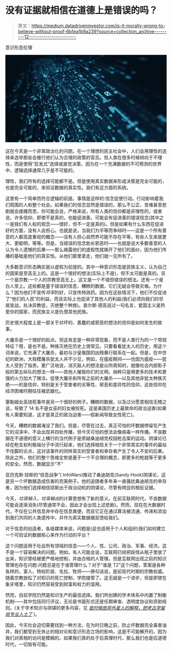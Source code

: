 # 没有证据就相信在道德上是错误的吗？

> 原文：<https://medium.datadriveninvestor.com/is-it-morally-wrong-to-believe-without-proof-6b1ea1b9a239?source=collection_archive---------12----------------------->

意识形态伦理

![](img/e6a5d3baf77d8af1f65ed8335617175b.png)

这在今天是一个非常政治化的问题。在一个理想的民主社会中，人们会用理性的选择来选举那些会推行他们认为合理的政策的官员。但人类在很多时候倾向于不理性，而是使用“启发式”选择或直觉决策，因为在一个充满数据的不可预测的世界中，逻辑选择通常几乎是不可能的。

理性，我们所有的选择可能都不是。但是使用真实数据来形成决策是完全可能的，也是完全可能的，来验证数据的真实性。我们有这方面的系统。

这里有一个简单而符合逻辑的前提。事情是这样的:信念促使行动。行动影响着我们周围的人和整个社会。如果我们的信念显然是错误的，那么不公正、苦难甚至悲剧就会接踵而至。你可能会说，严格来说，所有人类的信仰都是非理性的，或者说，许多信仰，即使不是真的，也能促进善。可能会有促进善的错误信念(其中之一是我们有人权的观念——很好，但不一定是真的)。但是如果有什么东西在促进好的方面，没有人会担心。也就是说，当我们为平等而争辩时——这是一个所有善意的人都高度重视的概念——没有人担心自然界可能不存在平等，有些人生来就更大、更聪明，等等。但是，当错误的信念助长邪恶时——也就是说大多数善意的人认为令人遗憾的后果——那么揭露他们的虚假性就揭开了他们的面纱，因为他们传播的基础是他们的真实性。从他们那里拿走，他们就一无所有了。

大多数意识形态确实是以虚假为前提的。其中一种意识形态是民族主义，认为自己的国家是至高无上的。这是一个很好的想法(实际上不是)，但不太可能是真的。另一个是宗教:一个人的宗教至高无上。这又是一个不错但错误的想法。还有一个是白人至上。这些都是基于错误的信息，糟糕的数据，它们无疑会导致灾难。为什么？因为他们不宣传*将军*的好，只宣传特效药。因为在这些情况下，他们不仅促进了“他们的人民”的利益，而且实际上也促进了其他人的利益(我们必须向我们的邻居宣战，处决异教徒，灭绝整个种族)。查尔斯·德高说过一句名言，爱国主义是热爱你的国家，而民族主义是仇恨其他民族。

历史很大程度上是一部关于对坏的、愚蠢的或邪恶的想法的信仰是如何发生的故事。

大屠杀是一个很好的起点。但这肯定是一种异常现象，而不是人类行为的一个常规特征？嗯，是也不是。种族灭绝在历史上很常见。只要看看犹太人的历史，用这个词来说，它充满了大屠杀，最初与沙皇俄国的凶残暴行联系在一起。但是，在中世纪的欧洲，大规模屠杀犹太人并不少见，例如，在瘟疫期间——也因为瘟疫——犹太人受到了指责。更广泛地说，消灭敌人的想法是众所周知的，就像社会内部影子般的第五纵队的想法一样——其他人摧毁你们的文明。纳粹只是用更多的技术和更强的火力加大了赌注。促使大屠杀和所有之前的大屠杀——以及其他非犹太种族灭绝——的是信仰，特别是关于受害者的劣等性、邪恶和差异性的信仰，这些信仰在经济困难时期往往被武器化。

塞勒姆女巫烧死事件是另一个很好的例子。糟糕的数据，以及过分愿意相信无稽之谈，导致了 14 名不是女巫的妇女被绞死。这是美国历史上最致命的政治迫害(如果有人需要知道，这才是真正的政治迫害——假新闻导致女性死亡)。

今天，糟糕的数据淹没了我们。但是，尽管在过去，真正可怕的坏数据停留在产生它的沼泽中，不会出现并四处传播，但今天可怕的想法会像病毒一样传播。不良数据在不道德的意义上横行的当代例子是质疑桑迪胡克校园枪击案的运动。阴谋论已经在枪支权利极端分子中流行起来，他们选择相信关于一个非常真实的事件的最站不住脚的论点，这对该事件的同样真实的受害者和幸存者产生了令人不安的后果。除此之外，他们的整个思维定势是基于一个不合理的概念，即更多的枪就等于更多的安全。然而，数据显示“不”

亚历克斯·琼斯的“信息战争”( InfoWars)推动了桑迪胡克(Sandy Hook)阴谋论，这是另一个坏数据造成伤害的完美例子。他的追随者多年来一直骚扰桑迪胡克的幸存者，因为他们选择相信琼斯出于政治动机的阴谋论，尽管有明显的相反证据。

今天，*垃圾输入，垃圾输出*的计算思想有了新的意义。在前互联网时代，不良数据可能会逐渐消失(尽管通常不会，因此才会出现上述悲剧)。然而，现在在大数据时代，不仅在公共信息井中存在信息粪便，而且它正在通过算法被流通、传递和添加到我们共同的人类遗传中，并作为真实数据被反馈给我们。

对于信息的创造者，各级媒体来说，问题是(这也适用于个人和组织)我们如何建立一个可验证的数据核心来作为行动的平台？

这个问题适用于社会所有领域的信息——个人、性、公司、政治、军事、经济。这不是一个容易解决的问题。例如，有人可能会说，互联网已经把妖怪从瓶子里放了出来，知识曾经被更严格地控制，并由合格的人管理。但是互联网出现之前的知识管理也存在问题:问题总是在于谁管理什么？对于“谁是 T2”这个问题，答案是各种各样的，富人、特权阶层、毛拉、牧师——换句话说，是前现代时期的宗教权威。随着宗教放松了对知识的死亡控制，学院接管了。这无疑是一个进步，但是即使在象牙塔里，知识仍然容易受到财富和权力的滥用。

然而，目前学院仍然是知识生产的最佳选择。我们所创建的学术体系中内置了制衡机制——其中包括同行评议，无论是书面形式还是任期审查、透明度协议和资助规则。(关于学术知识与阴谋的更多内容，见 [*是时候放弃外星人的解释，把考古学留给专业人士了*](https://medium.com/raw-history/its-time-to-drop-the-alien-explanations-and-leave-archaeology-to-the-professionals-4645ed2b812f) )。

因此，今天社会迫切需要找到一种方法，在为时已晚之前，防止坏数据完全毒害油井，我们都受到无休止的相对论和意识形态立场的影响，这是不可能解开的，因为我们对真相的访问是模糊的。如果我们真的处于后真理时代，那么我们也是后道德时代，一切皆有可能。